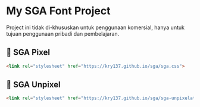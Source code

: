 # My SGA Font Project

Project ini tidak di-khususkan untuk penggunaan komersial, hanya untuk tujuan penggunaan pribadi dan pembelajaran.

## 📂 SGA Pixel
```html
<link rel="stylesheet" href="https://kry137.github.io/sga/sga.css">
```

## 📂 SGA Unpixel
```html
<link rel="stylesheet" href="https://kry137.github.io/sga/sga-unpixelated.css">
```

